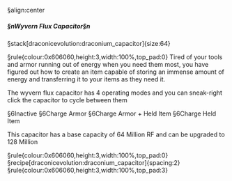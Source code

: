 §align:center
##### §nWyvern Flux Capacitor§n

§stack[draconicevolution:draconium_capacitor]{size:64}

§rule{colour:0x606060,height:3,width:100%,top_pad:0}
Tired of your tools and armor running out of energy when you need them most, you have figured out how to create an item capable of storing an immense amount of energy and transferring it to your items as they need it.

The wyvern flux capacitor has 4 operating modes and you can sneak-right click the capacitor to cycle between them

§6Inactive
§6Charge Armor
§6Charge Armor + Held Item
§6Charge Held Item

This capacitor has a base capacity of 64 Million RF and can be upgraded to 128 Million

§rule{colour:0x606060,height:3,width:100%,top_pad:0}
§recipe[draconicevolution:draconium_capacitor]{spacing:2}
§rule{colour:0x606060,height:3,width:100%,top_pad:3}